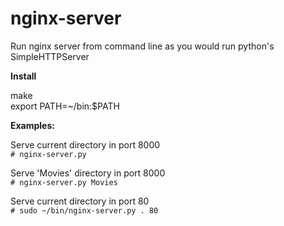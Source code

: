 nginx-server
============

Run nginx server from command line as you would run python's SimpleHTTPServer

**Install**

make  
export PATH=~/bin:$PATH


**Examples:**

Serve current directory in port 8000  
`# nginx-server.py`

Serve 'Movies' directory in port 8000  
`# nginx-server.py Movies`

Serve current directory in port 80  
`# sudo ~/bin/nginx-server.py . 80`
